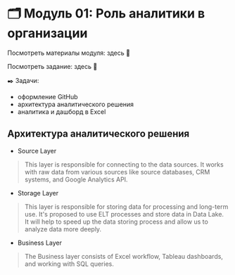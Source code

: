 # 🗂️ Модуль 01: Роль аналитики в организации
Посмотреть материалы модуля: здесь 📑

Посмотреть задание: здесь 👀

✒️ Задачи:

+ оформление GitHub
+ архитектура аналитического решения
+ аналитика и дашборд в Excel

## Архитектура аналитического решения

+ Source Layer

> This layer is responsible for connecting to the data sources. It works with raw data from various sources like source databases, CRM systems, and Google Analytics API.

 + Storage Layer

> This layer is responsible for storing data for processing and long-term use. It's proposed to use ELT processes and store data in Data Lake. It will help to speed up the data storing process and allow us to analyze data more deeply.

+ Business Layer

> The Business layer consists of Excel workflow, Tableau dashboards, and working with SQL queries.

